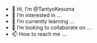 - 👋 Hi, I’m @TantyoKesuma
- 👀 I’m interested in ...
- 🌱 I’m currently learning ...
- 💞️ I’m looking to collaborate on ...
- 📫 How to reach me ...

<!---
TantyoKesuma/TantyoKesuma is a ✨ special ✨ repository because its `README.md` (this file) appears on your GitHub profile.
You can click the Preview link to take a look at your changes.
--->
